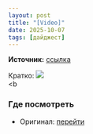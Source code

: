 ```yaml
---
layout: post
title: "[Video]"
date: 2025-10-07
tags: [дайджест]
---
```


**Источник:** [ссылка](https://t.me/videostox/191441)

Кратко: <a href="https://tg.i-c-a.su/media/videostox/191441/giphy_532582004902895616.mp4" rel="nofollow" target="_blank"><img src="https://tg.i-c-a.su/media/videostox/191441/preview/thumb.jpeg" /></a><br /><b

### Где посмотреть
- Оригинал: [перейти]({link})
